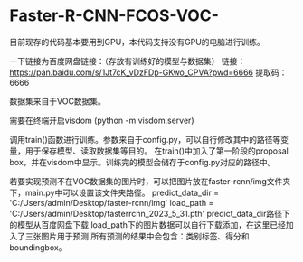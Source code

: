 # Faster-R-CNN-FCOS-VOC-

目前现存的代码基本要用到GPU，本代码支持没有GPU的电脑进行训练。

一下链接为百度网盘链接：（存放有训练好的模型与数据集）
链接：https://pan.baidu.com/s/1Jt7cK_vDzFDp-GKwo_CPVA?pwd=6666 
提取码：6666

数据集来自于VOC数据集。

需要在终端开启visdom (python -m visdom.server)

调用train()函数进行训练。参数来自于config.py，可以自行修改其中的路径等变量，用于保存模型、读取数据集等目的。
在train()中加入了第一阶段的proposal box，并在visdom中显示。训练完的模型会储存于config.py对应的路径中。

若要实现预测不在VOC数据集的图片时，可以把图片放在faster-rcnn/img文件夹下，main.py中可以设置该文件夹路径。
predict_data_dir = 'C:/Users/admin/Desktop/faster-rcnn/img'
load_path = 'C:/Users/admin/Desktop/fasterrcnn_2023_5_31.pth'
predict_data_dir路径下的模型从百度网盘下载
load_path下的图片数据可以自行下载添加，在这里已经加入了三张图片用于预测
所有预测的结果中会包含：类别标签、得分和boundingbox。




